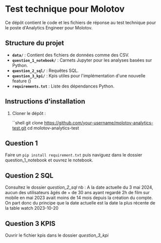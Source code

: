 # Test technique pour Molotov

Ce dépôt contient le code et les fichiers de réponse au test technique pour le poste d'Analytics Engineer pour Molotov.

## Structure du projet

- **`data/`** : Contient des fichiers de données comme des CSV.
- **`question_1_notebook/`** : Carnets Jupyter pour les analyses basées sur Python.
- **`question_2_sql/`** : Requêtes SQL.
- **`question_3_kpi/`** : Kpis utiles pour l'implémentation d'une nouvelle feature ()
- **`requirements.txt`** : Liste des dépendances Python.

## Instructions d'installation

1. Cloner le dépôt :

   ``shell
   git clone https://github.com/your-username/molotov-analytics-test.git
   cd molotov-analytics-test

## Question 1 
Faire un ```pip install requirement.txt```  puis naviguez dans le dossier question_1_notebook et ouvrez le notebook.

## Question 2 SQL 
Consultez le dossier *question_2_sql*
nb : A la date actuelle du 3 mai 2024, aucun des utilisateurs âgés de + de 30 ans ayant regardé 2h de film sur mobile en mai 2023 avait moins de 14 mois depuis la création du compte. On part donc du principe que la date actuelle est la date la plus récente de la table watch 2023-10-20


## Question 3 KPIS
Ouvrir le fichier kpis dans le dossier *question_3_kpi*